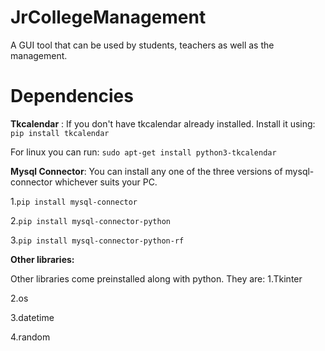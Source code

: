 # JrCollegeManagement
A GUI tool that can be used by students, teachers as well as the management.

# Dependencies
**Tkcalendar** :
If you don't have tkcalendar already installed. Install it using: `pip install tkcalendar`

For linux you can run: `sudo apt-get install python3-tkcalendar`

**Mysql Connector**:
You can install any one of the three versions of mysql-connector whichever suits your PC.

1.`pip install mysql-connector`

2.`pip install mysql-connector-python`

3.`pip install mysql-connector-python-rf`

**Other libraries:**

Other libraries come preinstalled along with python. They are:
1.Tkinter

2.os

3.datetime

4.random
